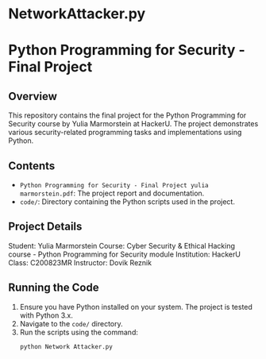 # NetworkAttacker.py
# Python Programming for Security - Final Project

## Overview
This repository contains the final project for the Python Programming for Security course by Yulia Marmorstein at HackerU. The project demonstrates various security-related programming tasks and implementations using Python.

## Contents
- `Python Programming for Security - Final Project yulia marmorstein.pdf`: The project report and documentation.
- `code/`: Directory containing the Python scripts used in the project.

## Project Details
Student: Yulia Marmorstein
Course: Cyber Security & Ethical Hacking course - Python Programming for Security module
Institution: HackerU
Class: C200823MR
Instructor: Dovik Reznik

## Running the Code
1. Ensure you have Python installed on your system. The project is tested with Python 3.x.
2. Navigate to the `code/` directory.
3. Run the scripts using the command:
   ```sh
   python Network Attacker.py
